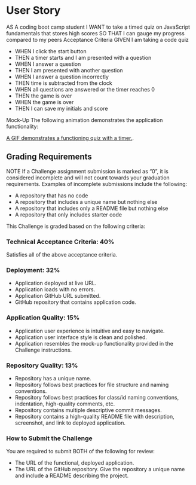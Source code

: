 # User Story
AS A coding boot camp student
I WANT to take a timed quiz on JavaScript fundamentals that stores high scores
SO THAT I can gauge my progress compared to my peers
Acceptance Criteria
GIVEN I am taking a code quiz
- WHEN I click the start button
 - THEN a timer starts and I am presented with a question
- WHEN I answer a question
 - THEN I am presented with another question
- WHEN I answer a question incorrectly
 - THEN time is subtracted from the clock
- WHEN all questions are answered or the timer reaches 0
 - THEN the game is over
- WHEN the game is over
 - THEN I can save my initials and score

Mock-Up
The following animation demonstrates the application functionality:

[A GIF demonstrates a functioning quiz with a timer.]("./assets/images/04-web-apis-homework-demo.gif").


## Grading Requirements
NOTE
If a Challenge assignment submission is marked as “0”, it is considered incomplete and will not count towards your graduation requirements. Examples of incomplete submissions include the following:
- A repository that has no code
- A repository that includes a unique name but nothing else
- A repository that includes only a README file but nothing else
- A repository that only includes starter code

This Challenge is graded based on the following criteria:

### Technical Acceptance Criteria: 40%
Satisfies all of the above acceptance criteria.

### Deployment: 32%
- Application deployed at live URL.
- Application loads with no errors.
- Application GitHub URL submitted.
- GitHub repository that contains application code.

### Application Quality: 15%
- Application user experience is intuitive and easy to navigate.
- Application user interface style is clean and polished.
- Application resembles the mock-up functionality provided in the Challenge instructions.

### Repository Quality: 13%
- Repository has a unique name.
- Repository follows best practices for file structure and naming conventions.
- Repository follows best practices for class/id naming conventions, indentation, high-quality comments, etc.
- Repository contains multiple descriptive commit messages.
- Repository contains a high-quality README file with description, screenshot, and link to deployed application.

### How to Submit the Challenge
You are required to submit BOTH of the following for review:
- The URL of the functional, deployed application.
- The URL of the GitHub repository. Give the repository a unique name and include a README describing the project.